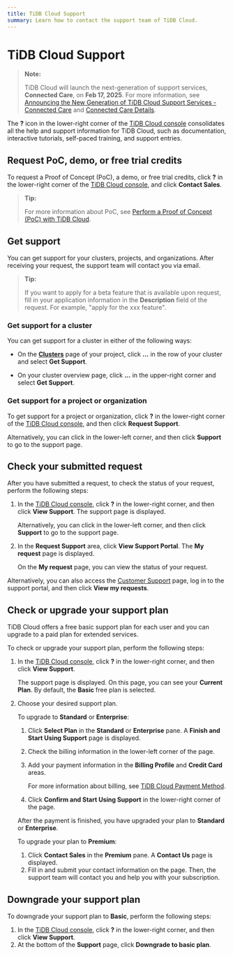 ```yaml
---
title: TiDB Cloud Support
summary: Learn how to contact the support team of TiDB Cloud.
---
```


# TiDB Cloud Support

> **Note:**
>
> TiDB Cloud will launch the next-generation of support services, **Connected Care**, on **Feb 17, 2025**. For more information, see [Announcing the New Generation of TiDB Cloud Support Services - Connected Care](/tidb-cloud/connected-care-overview.md) and [Connected Care Details](/tidb-cloud/connected-care-detail.md).

The **?** icon in the lower-right corner of the [TiDB Cloud console](https://tidbcloud.com/) consolidates all the help and support information for TiDB Cloud, such as documentation, interactive tutorials, self-paced training, and support entries.

## Request PoC, demo, or free trial credits

To request a Proof of Concept (PoC), a demo, or free trial credits, click **?** in the lower-right corner of the [TiDB Cloud console](https://tidbcloud.com/), and click **Contact Sales**.

> **Tip:**
>
> For more information about PoC, see [Perform a Proof of Concept (PoC) with TiDB Cloud](/tidb-cloud/tidb-cloud-poc.md).

## Get support

You can get support for your clusters, projects, and organizations. After receiving your request, the support team will contact you via email.

> **Tip:**
>
> If you want to apply for a beta feature that is available upon request, fill in your application information in the **Description** field of the request. For example, "apply for the xxx feature".

### Get support for a cluster

You can get support for a cluster in either of the following ways:

- On the [**Clusters**](https://tidbcloud.com/console/clusters) page of your project, click **...** in the row of your cluster and select **Get Support**.

- On your cluster overview page, click **...** in the upper-right corner and select **Get Support**.

### Get support for a project or organization

To get support for a project or organization, click **?** in the lower-right corner of the [TiDB Cloud console](https://tidbcloud.com/), and then click **Request Support**.

Alternatively, you can click <MDSvgIcon name="icon-top-organization" /> in the lower-left corner, and then click **Support** to go to the support page.

## Check your submitted request

After you have submitted a request, to check the status of your request, perform the following steps:

1. In the [TiDB Cloud console](https://tidbcloud.com/), click **?** in the lower-right corner, and then click **View Support**. The support page is displayed.

    Alternatively, you can click <MDSvgIcon name="icon-top-organization" /> in the lower-left corner, and then click **Support** to go to the support page.

2. In the **Request Support** area, click **View Support Portal**. The **My request** page is displayed.

    On the **My request** page, you can view the status of your request.

Alternatively, you can also access the [Customer Support](https://tidb.support.pingcap.com/) page, log in to the support portal, and then click **View my requests**.

## Check or upgrade your support plan

TiDB Cloud offers a free basic support plan for each user and you can upgrade to a paid plan for extended services.

To check or upgrade your support plan, perform the following steps:

1. In the [TiDB Cloud console](https://tidbcloud.com/), click **?** in the lower-right corner, and then click **View Support**.

    The support page is displayed. On this page, you can see your **Current Plan**. By default, the **Basic** free plan is selected.

2. Choose your desired support plan.

    <SimpleTab>
    <div label="Upgrade to Standard or Enterprise">

    To upgrade to **Standard** or **Enterprise**:

    1. Click **Select Plan** in the **Standard** or **Enterprise** pane. A **Finish and Start Using Support** page is displayed.
    2. Check the billing information in the lower-left corner of the page.
    3. Add your payment information in the **Billing Profile** and **Credit Card** areas.

        For more information about billing, see [TiDB Cloud Payment Method](/tidb-cloud/tidb-cloud-billing.md#payment-method).

    4. Click **Confirm and Start Using Support** in the lower-right corner of the page.

    After the payment is finished, you have upgraded your plan to **Standard** or **Enterprise**.

    </div>
    <div label="Upgrade to Premium">

    To upgrade your plan to **Premium**:

    1. Click **Contact Sales** in the **Premium** pane. A **Contact Us** page is displayed.
    2. Fill in and submit your contact information on the page. Then, the support team will contact you and help you with your subscription.

    </div>
    </SimpleTab>

## Downgrade your support plan

To downgrade your support plan to **Basic**, perform the following steps:

1. In the [TiDB Cloud console](https://tidbcloud.com/), click **?** in the lower-right corner, and then click **View Support**.
2. At the bottom of the **Support** page, click **Downgrade to basic plan**.
